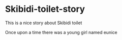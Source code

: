 # Skibidi-toilet-story
This is a nice story about Skibidi toilet

Once upon a time there was a young girl named eunice

